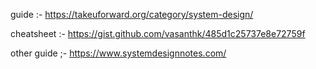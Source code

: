 guide :- https://takeuforward.org/category/system-design/

cheatsheet :- https://gist.github.com/vasanthk/485d1c25737e8e72759f

other guide ;- https://www.systemdesignnotes.com/
 
